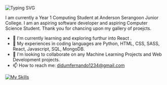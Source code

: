  ![Typing SVG](https://readme-typing-svg.demolab.com/?lines=I+am+Didum+Fernando!)
 
 I am currently a Year 1 Computing Student at Anderson Serangoon Junior College. I am an aspiring software developer and aspiring Computer Science Student. Thank you for chancing upon my gallery of proejcts.
 
 - 🌱  I'm currently learning and exploring furthur into React .
 - 🔭  My experiences in coding languages are Python, HTML, CSS, SASS, React, Javascript, SQL, MongoDB.
 - 👯  I'm looking to collaborate on any Machine Learning Projects and Web Development projects.
 - 📫  How to reach me: didumfernando1234@gmail.com

[![My Skills](https://skillicons.dev/icons?i=js,html,css,bootstrap,figma,flask,linux,mongodb,ps,py,qt,react,redux,sass,sqlite,vite)](https://skillicons.dev)




<!--
**didumfernando/didumfernando** is a ✨ _special_ ✨ repository because its `README.md` (this file) appears on your GitHub profile.

Here are some ideas to get you started:

- 🔭 I’m currently working on ...
- 🌱 I’m currently learning ...
- 👯 I’m looking to collaborate on ...
- 🤔 I’m looking for help with ...
- 💬 Ask me about ...
- 📫 How to reach me: ...
- 😄 Pronouns: ...
- ⚡ Fun fact: ...
-->
